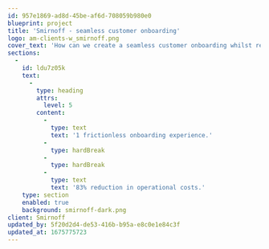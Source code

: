 ```yaml
---
id: 957e1869-ad8d-45be-af6d-708059b980e0
blueprint: project
title: 'Smirnoff - seamless customer onboarding'
logo: am-clients-w_smirnoff.png
cover_text: 'How can we create a seamless customer onboarding whilst reducing operational costs as we launch a new product innovation?'
sections:
  -
    id: ldu7z05k
    text:
      -
        type: heading
        attrs:
          level: 5
        content:
          -
            type: text
            text: '1 frictionless onboarding experience.'
          -
            type: hardBreak
          -
            type: hardBreak
          -
            type: text
            text: '83% reduction in operational costs.'
    type: section
    enabled: true
    background: smirnoff-dark.png
client: Smirnoff
updated_by: 5f20d2d4-de53-416b-b95a-e8c0e1e84c3f
updated_at: 1675775723
---
```

